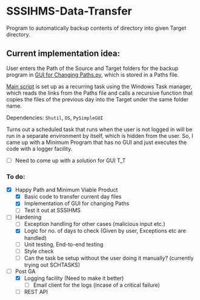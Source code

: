 # SSSIHMS-Data-Transfer
Program to automatically backup contents of directory into given Target directory.

## Current implementation idea:
User enters the Path of the Source and Target folders for the backup program in [GUI for Changing Paths.py](https://github.com/YeduKrishnaP/SSSIHMS-Data-Transfer/blob/main/(latest)%20Tranfer%20Script%20for%20IHMS.py), which is stored in a Paths file.

[Main script](https://github.com/YeduKrishnaP/SSSIHMS-Data-Transfer/blob/main/(latest)%20Tranfer%20Script%20for%20IHMS.py) is set up as a recurring task using the Windows Task manager, which reads the links from the Paths file and calls a recursive function that copies the files of the previous day into the Target under the same folder name.


Dependencies: `Shutil`, `OS`, `PySimpleGUI`

Turns out a scheduled task that runs when the user is not logged in will be run in a separate environment by itself, which is hidden from the user.
So, I came up with a Minimum Program that has no GUI and just executes the code with a logger facility.

- [ ] Need to come up with a solution for GUI T_T

### To do:
- [x] Happy Path and Minimum Viable Product
  - [x] Basic code to transfer current day files
  - [x] Implementation of GUI for changing Paths
  - [ ] Test it out at SSSIHMS

- [ ] Hardening
  - [ ] Exception handling for other cases (malicious input etc.)
  - [x] Logic for no. of days to check (Given by user, Exceptions etc are handled)
  - [ ] Unit testing, End-to-end testing
  - [ ] Style check
  - [ ] Can the task be setup without the user doing it manually? (currently trying out SCHTASKS)
  
- [ ] Post GA
  - [x] Logging facility (Need to make it better)
    - [ ] Email client for the logs (incase of a critical failure)
  - [ ] REST API

